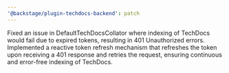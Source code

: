 ```yaml
---
'@backstage/plugin-techdocs-backend': patch
---
```


Fixed an issue in DefaultTechDocsCollator where indexing of TechDocs would fail due to expired tokens, resulting in 401 Unauthorized errors. Implemented a reactive token refresh mechanism that refreshes the token upon receiving a 401 response and retries the request, ensuring continuous and error-free indexing of TechDocs.
